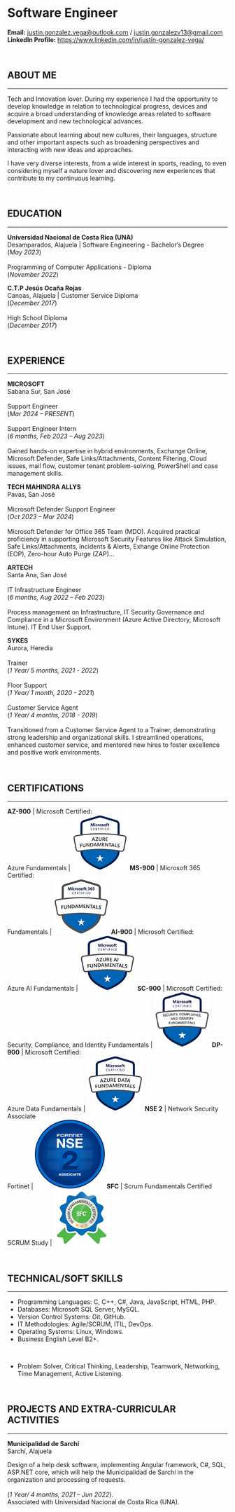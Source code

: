 # Software Engineer
**Email:** justin.gonzalez.vega@outlook.com / justin.gonzalezv13@gmail.com
**LinkedIn Profile:** https://www.linkedin.com/in/justin-gonzalez-vega/

<br />

## ABOUT ME
_____________________________________________________________________

Tech and Innovation lover. During my experience I had the opportunity to develop knowledge in 
relation to technological progress, devices and acquire a broad understanding of knowledge areas 
related to software development and new technological advances.

Passionate about learning about new cultures, their languages, structure and other important 
aspects such as broadening perspectives and interacting with new ideas and approaches.

I have very diverse interests, from a wide interest in sports, reading, to even considering 
myself a nature lover and discovering new experiences that contribute to my continuous learning.


<br />

## EDUCATION
_____________________________________________________________________

**Universidad Nacional de Costa Rica (UNA)** <br /> Desamparados, Alajuela | Software Engineering - Bachelor’s Degree <br /> (_May 2023_) <br /> <br /> Programming of Computer Applications - Diploma <br /> (_November 2022_)

**C.T.P Jesús Ocaña Rojas** <br /> Canoas, Alajuela | Customer Service Diploma <br /> (_December 2017_) <br /> <br /> High School Diploma <br /> (_December 2017_) 

<br />

## EXPERIENCE
_____________________________________________________________________

**MICROSOFT** <br /> Sabana Sur, San José <br /><br /> Support Engineer <br /> (_Mar 2024 – PRESENT_) <br /> <br /> Support Engineer Intern <br /> (_6 months, Feb 2023 – Aug 2023_) <br /> 
<br /> Gained hands-on expertise in hybrid environments, Exchange Online, Microsoft Defender, Safe Links/Attachments, Content Filtering, Cloud issues, mail flow, customer tenant problem-solving, PowerShell and case management skills.
<br />

**TECH MAHINDRA ALLYS** <br /> Pavas, San José <br /><br /> Microsoft Defender Support Engineer <br /> (_Oct 2023 – Mar 2024_) <br /> <br />
Microsoft Defender for Office 365 Team (MDO). Acquired practical proficiency in supporting Microsoft Security Features like Attack Simulation, Safe Links/Attachments, Incidents & Alerts, Exhange Online Protection (EOP), Zero-hour Auto Purge (ZAP)...
<br />

**ARTECH** <br /> Santa Ana, San José <br /><br /> IT Infrastructure Engineer <br /> (_6 months, Aug 2022 – Feb 2023_) <br /> <br />
Process management on Infrastructure, IT Security Governance and Compliance in a Microsoft Environment (Azure Active Directory, Microsoft Intune). IT End User Support.
<br />

**SYKES** <br /> Aurora, Heredia <br /> <br /> Trainer <br /> (_1 Year/ 5 months, 2021 - 2022_) <br /> <br /> Floor Support <br /> (_1 Year/ 1 month,  2020 - 2021_) <br /> <br /> Customer Service Agent <br /> (_1 Year/ 4 months, 2018 - 2019_) <br />
<br /> Transitioned from a Customer Service Agent to a Trainer, demonstrating strong leadership and organizational skills. I streamlined operations, enhanced customer service, and mentored new hires to foster excellence and positive work environments.
<br />

<br />

## CERTIFICATIONS
_____________________________________________________________________

**AZ-900** | Microsoft Certified:<br />  Azure Fundamentals                             | ![AZ-900](/assets/img/AZ-900.png)
**MS-900** | Microsoft 365 Certified:<br /> Fundamentals                                | ![MS-900](/assets/img/MS-900.png)
**AI-900** | Microsoft Certified:<br /> Azure AI Fundamentals                           | ![AI-900](/assets/img/AI-900.png)
**SC-900** | Microsoft Certified:<br /> Security, Compliance, and Identity Fundamentals | ![SC-900](/assets/img/SC-900.png)
**DP-900** | Microsoft Certified:<br /> Azure Data Fundamentals                         | ![DP-900](/assets/img/DP-900.png)
**NSE 2**  | Network Security Associate<br /> Fortinet                                  | ![NSE2](/assets/img/NSE2.png)
**SFC**    | Scrum Fundamentals Certified<br /> SCRUM Study                             | ![SFC](/assets/img/SFC.png)

<br />

## TECHNICAL/SOFT SKILLS
_____________________________________________________________________

- Programming Languages: C, C++, C#, Java, JavaScript, HTML, PHP.
- Databases: Microsoft SQL Server, MySQL.
- Version Control Systems: Git, GitHub.
- IT Methodologies: Agile/SCRUM, ITIL, DevOps.
- Operating Systems: Linux, Windows.
- Business English Level B2+.
<br />

- Problem Solver, Critical Thinking, Leadership, Teamwork, Networking, Time Management, Active Listening.
  
<br />

## PROJECTS AND EXTRA-CURRICULAR ACTIVITIES
_____________________________________________________________________

**Municipalidad de Sarchí** <br /> Sarchí, Alajuela

Design of a help desk software, implementing Angular framework, C#, SQL, ASP.NET core, which will help the Municipalidad de Sarchí in the organization and processing of requests.<br />
<br />
(_1 Year/ 4 months, 2021 – Jun 2022_). <br />
Associated with Universidad Nacional de Costa Rica (UNA).

